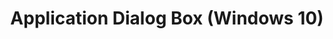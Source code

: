 ---
title: Application Dialog Box (Windows 10)
description: In Application Compatibility Manager (ACM), the Application dialog box shows information about the selected application.
redirect_url: https://technet.microsoft.com/en-us/itpro/windows/deploy/manage-windows-upgrades-with-upgrade-analytics
---
